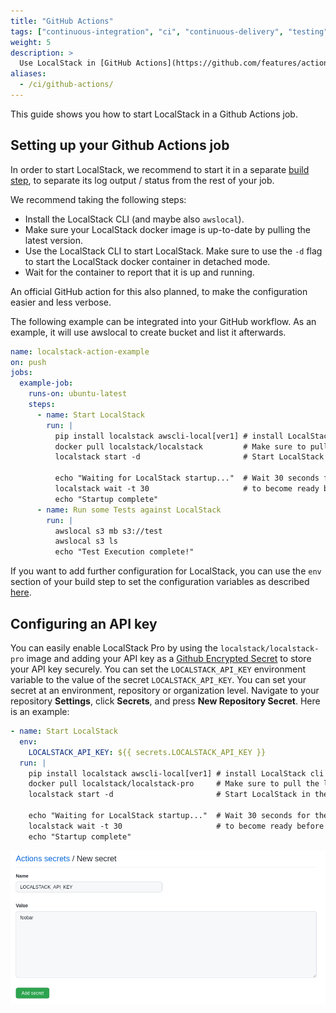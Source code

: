 ```yaml
---
title: "GitHub Actions"
tags: ["continuous-integration", "ci", "continuous-delivery", "testing"] 
weight: 5
description: >
  Use LocalStack in [GitHub Actions](https://github.com/features/actions)
aliases:
  - /ci/github-actions/
---
```


This guide shows you how to start LocalStack in a Github Actions job.

## Setting up your Github Actions job

In order to start LocalStack, we recommend to start it in a separate [build step][1], to separate its log output / status from the rest of your job.

We recommend taking the following steps:
- Install the LocalStack CLI (and maybe also `awslocal`).
- Make sure your LocalStack docker image is up-to-date by pulling the latest version.
- Use the LocalStack CLI to start LocalStack. Make sure to use the `-d` flag to start the LocalStack docker container in detached mode.
- Wait for the container to report that it is up and running.

An official GitHub action for this also planned, to make the configuration easier and less verbose.

The following example can be integrated into your GitHub workflow.
As an example, it will use awslocal to create bucket and list it afterwards.

```yaml
name: localstack-action-example
on: push
jobs:
  example-job:
    runs-on: ubuntu-latest
    steps:
      - name: Start LocalStack
        run: |
          pip install localstack awscli-local[ver1] # install LocalStack cli and awslocal
          docker pull localstack/localstack         # Make sure to pull the latest version of the image
          localstack start -d                       # Start LocalStack in the background
          
          echo "Waiting for LocalStack startup..."  # Wait 30 seconds for the LocalStack container
          localstack wait -t 30                     # to become ready before timing out 
          echo "Startup complete"
      - name: Run some Tests against LocalStack
        run: |
          awslocal s3 mb s3://test
          awslocal s3 ls
          echo "Test Execution complete!"
```

If you want to add further configuration for LocalStack, you can use the `env` section of your build step to set the configuration variables as described [here][2].

## Configuring an API key

You can easily enable LocalStack Pro by using the `localstack/localstack-pro` image and adding your API key as a [Github Encrypted Secret][3] to store your API key securely. You can set the `LOCALSTACK_API_KEY` environment variable to the value of the secret `LOCALSTACK_API_KEY`. You can set your secret at an environment, repository or organization level. Navigate to your repository **Settings**, click **Secrets**, and press **New Repository Secret**. Here is an example:

```yaml
- name: Start LocalStack
  env:
    LOCALSTACK_API_KEY: ${{ secrets.LOCALSTACK_API_KEY }}
  run: |
    pip install localstack awscli-local[ver1] # install LocalStack cli and awslocal
    docker pull localstack/localstack-pro     # Make sure to pull the latest version of the image
    localstack start -d                       # Start LocalStack in the background
          
    echo "Waiting for LocalStack startup..."  # Wait 30 seconds for the LocalStack container
    localstack wait -t 30                     # to become ready before timing out 
    echo "Startup complete"
```

![Adding the LocalStack API key as secret in GitHub](github-create-secret.png)

[1]: https://docs.github.com/en/actions/learn-github-actions/understanding-github-actions#steps "GitHub Action Build Steps"
[2]: https://docs.github.com/en/actions/using-workflows/workflow-syntax-for-github-actions#jobsjob_idstepsenv "GitHub Action Steps - Environment variables"
[3]: https://docs.github.com/en/actions/security-guides/encrypted-secrets "GitHub Encrypted Secrets"
